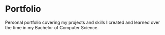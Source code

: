 # Portfolio

Personal portfolio covering my projects and skills I created and learned over the time in my Bachelor of Computer Science.
